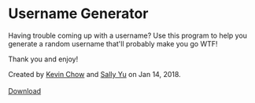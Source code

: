# Username Generator
Having trouble coming up with a username? Use this program to help you generate a random username that'll probably make you go WTF!<br>

Thank you and enjoy!<br>

Created by <a href="https://github.com/chowkevin">Kevin Chow</a> and <a href="https://github.com/salleeyu">Sally Yu</a> on Jan 14, 2018.<br><br>
<a href="https://drive.google.com/open?id=1bSJkqtkb5AOL78wuRAVvRXA8SejfYijz">Download</a>
